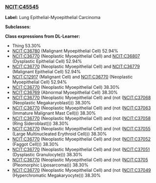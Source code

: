 
### [NCIT:C45545](http://purl.obolibrary.org/obo/NCIT_C45545)
**Label:** Lung Epithelial-Myoepithelial Carcinoma

**Subclasses:** 

**Class expressions from DL-Learner:**

- Thing 53.30%
- [NCIT:C36780](http://purl.obolibrary.org/obo/NCIT_C36780) (Malignant Myoepithelial Cell) 52.94%
- [NCIT:C36770](http://purl.obolibrary.org/obo/NCIT_C36770) (Neoplastic Myoepithelial Cell) and [NCIT:C36807](http://purl.obolibrary.org/obo/NCIT_C36807) (Dysplastic Epithelial Cell) 52.94%
- [NCIT:C36770](http://purl.obolibrary.org/obo/NCIT_C36770) (Neoplastic Myoepithelial Cell) and [NCIT:C36779](http://purl.obolibrary.org/obo/NCIT_C36779) (Malignant Epithelial Cell) 52.94%
- [NCIT:C12917](http://purl.obolibrary.org/obo/NCIT_C12917) (Malignant Cell) and [NCIT:C36770](http://purl.obolibrary.org/obo/NCIT_C36770) (Neoplastic Myoepithelial Cell) 52.94%
- [NCIT:C36770](http://purl.obolibrary.org/obo/NCIT_C36770) (Neoplastic Myoepithelial Cell) 38.30%
- [NCIT:C36769](http://purl.obolibrary.org/obo/NCIT_C36769) (Abnormal Myoepithelial Cell) 38.30%
- [NCIT:C36770](http://purl.obolibrary.org/obo/NCIT_C36770) (Neoplastic Myoepithelial Cell) and (not ([NCIT:C37068](http://purl.obolibrary.org/obo/NCIT_C37068) (Neoplastic Megakaryoblast))) 38.30%
- [NCIT:C36770](http://purl.obolibrary.org/obo/NCIT_C36770) (Neoplastic Myoepithelial Cell) and (not ([NCIT:C37063](http://purl.obolibrary.org/obo/NCIT_C37063) (Immature Malignant Mast Cell))) 38.30%
- [NCIT:C36770](http://purl.obolibrary.org/obo/NCIT_C36770) (Neoplastic Myoepithelial Cell) and (not ([NCIT:C37058](http://purl.obolibrary.org/obo/NCIT_C37058) (Ring Sideroblast))) 38.30%
- [NCIT:C36770](http://purl.obolibrary.org/obo/NCIT_C36770) (Neoplastic Myoepithelial Cell) and (not ([NCIT:C37055](http://purl.obolibrary.org/obo/NCIT_C37055) (Large Multinucleated Erythroid Cell))) 38.30%
- [NCIT:C36770](http://purl.obolibrary.org/obo/NCIT_C36770) (Neoplastic Myoepithelial Cell) and (not ([NCIT:C37052](http://purl.obolibrary.org/obo/NCIT_C37052) (Faggot Cell))) 38.30%
- [NCIT:C36770](http://purl.obolibrary.org/obo/NCIT_C36770) (Neoplastic Myoepithelial Cell) and (not ([NCIT:C37051](http://purl.obolibrary.org/obo/NCIT_C37051) (Dysplastic Granulocyte))) 38.30%
- [NCIT:C36770](http://purl.obolibrary.org/obo/NCIT_C36770) (Neoplastic Myoepithelial Cell) and (not ([NCIT:C3705](http://purl.obolibrary.org/obo/NCIT_C3705) (Pleomorphic Liposarcoma))) 38.30%
- [NCIT:C36770](http://purl.obolibrary.org/obo/NCIT_C36770) (Neoplastic Myoepithelial Cell) and (not ([NCIT:C37049](http://purl.obolibrary.org/obo/NCIT_C37049) (Hyperchromatic Megakaryocyte))) 38.30%


